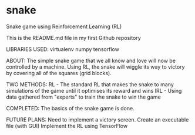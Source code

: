 # snake
Snake game using Reinforcement Learning (RL)

This is the README.md file in my first Github repository

LIBRARIES USED:
virtualenv
numpy
tensorflow

ABOUT:
The simple snake game that we all know and love will now be controlled by a machine. 
Using RL, the snake will wiggle its way to victory by covering all of the squares (grid blocks).

TWO METHODS:
RL - The standard RL that makes the snake to many simulations of the game until it optimises its reward and wins
IRL - Using data gathered from "experts" to train the snake to win the game

COMPLETED:
The basics of the snake game is done.

FUTURE PLANS:
Need to implement a victory screen.
Create an executable file (with GUI)
Implement the RL using TensorFlow
